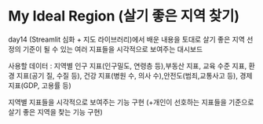 # My Ideal Region (살기 좋은 지역 찾기)
day14 (Streamlit 심화 + 지도 라이브러리)에서 배운 내용을 토대로
살기 좋은 지역 선정의 기준이 될 수 있는 여러 지표들을 시각적으로 보여주는 대시보드

사용할 데이터 : 지역별 인구 지표(인구밀도, 연령층 등),부동산 지표, 교육 수준 지표, 환경 지표(공기 질, 수질 등), 건강 지표(병원 수, 의사 수),안전도(범죄,교통사고 등), 경제 지표(GDP, 고용률 등)

지역별 지표들을 시각적으로 보여주는 기능 구현
(+개인이 선호하는 지표들을 기준으로 살기 좋은 지역을 찾는 기능 구현)